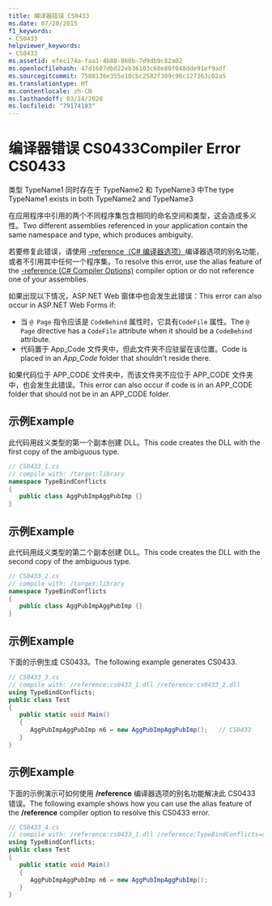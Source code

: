 ```yaml
---
title: 编译器错误 CS0433
ms.date: 07/20/2015
f1_keywords:
- CS0433
helpviewer_keywords:
- CS0433
ms.assetid: efec174a-faa1-4b88-860b-7d9db9c82a02
ms.openlocfilehash: 47d1607dbd22eb36103c60e80f048dde91ef9adf
ms.sourcegitcommit: 7588136e355e10cbc2582f389c90c127363c02a5
ms.translationtype: HT
ms.contentlocale: zh-CN
ms.lasthandoff: 03/14/2020
ms.locfileid: "79174103"
---
```

# <a name="compiler-error-cs0433"></a><span data-ttu-id="b3914-102">编译器错误 CS0433</span><span class="sxs-lookup"><span data-stu-id="b3914-102">Compiler Error CS0433</span></span>
<span data-ttu-id="b3914-103">类型 TypeName1 同时存在于 TypeName2 和 TypeName3 中</span><span class="sxs-lookup"><span data-stu-id="b3914-103">The type TypeName1 exists in both TypeName2 and TypeName3</span></span>  
  
 <span data-ttu-id="b3914-104">在应用程序中引用的两个不同程序集包含相同的命名空间和类型，这会造成多义性。</span><span class="sxs-lookup"><span data-stu-id="b3914-104">Two different assemblies referenced in your application contain the same namespace and type, which produces ambiguity.</span></span>  
  
 <span data-ttu-id="b3914-105">若要修复此错误，请使用 [-reference（C# 编译器选项）](../compiler-options/reference-compiler-option.md)编译器选项的别名功能，或者不引用其中任何一个程序集。</span><span class="sxs-lookup"><span data-stu-id="b3914-105">To resolve this error, use the alias feature of the [-reference (C# Compiler Options)](../compiler-options/reference-compiler-option.md) compiler option or do not reference one of your assemblies.</span></span>  

<span data-ttu-id="b3914-106">如果出现以下情况，ASP.NET Web 窗体中也会发生此错误：</span><span class="sxs-lookup"><span data-stu-id="b3914-106">This error can also occur in ASP.NET Web Forms if:</span></span>

* <span data-ttu-id="b3914-107">当 `@ Page` 指令应该是 `CodeBehind` 属性时，它具有`CodeFile` 属性。</span><span class="sxs-lookup"><span data-stu-id="b3914-107">The `@ Page` directive has a `CodeFile` attribute when it should be a `CodeBehind` attribute.</span></span>
* <span data-ttu-id="b3914-108">代码置于 App_Code  文件夹中，但此文件夹不应驻留在该位置。</span><span class="sxs-lookup"><span data-stu-id="b3914-108">Code is placed in an *App_Code* folder that shouldn't reside there.</span></span>

 <span data-ttu-id="b3914-109">如果代码位于 APP_CODE 文件夹中，而该文件夹不应位于 APP_CODE 文件夹中，也会发生此错误。</span><span class="sxs-lookup"><span data-stu-id="b3914-109">This error can also occur if code is in an APP_CODE folder that should not be in an APP_CODE folder.</span></span>
  
## <a name="example"></a><span data-ttu-id="b3914-110">示例</span><span class="sxs-lookup"><span data-stu-id="b3914-110">Example</span></span>  
 <span data-ttu-id="b3914-111">此代码用歧义类型的第一个副本创建 DLL。</span><span class="sxs-lookup"><span data-stu-id="b3914-111">This code creates the DLL with the first copy of the ambiguous type.</span></span>  
  
```csharp  
// CS0433_1.cs  
// compile with: /target:library  
namespace TypeBindConflicts
{  
   public class AggPubImpAggPubImp {}  
}  
```  
  
## <a name="example"></a><span data-ttu-id="b3914-112">示例</span><span class="sxs-lookup"><span data-stu-id="b3914-112">Example</span></span>  
 <span data-ttu-id="b3914-113">此代码用歧义类型的第二个副本创建 DLL。</span><span class="sxs-lookup"><span data-stu-id="b3914-113">This code creates the DLL with the second copy of the ambiguous type.</span></span>  
  
```csharp  
// CS0433_2.cs  
// compile with: /target:library  
namespace TypeBindConflicts
{  
   public class AggPubImpAggPubImp {}  
}  
```  
  
## <a name="example"></a><span data-ttu-id="b3914-114">示例</span><span class="sxs-lookup"><span data-stu-id="b3914-114">Example</span></span>  
 <span data-ttu-id="b3914-115">下面的示例生成 CS0433。</span><span class="sxs-lookup"><span data-stu-id="b3914-115">The following example generates CS0433.</span></span>  
  
```csharp  
// CS0433_3.cs  
// compile with: /reference:cs0433_1.dll /reference:cs0433_2.dll  
using TypeBindConflicts;  
public class Test
{  
   public static void Main()
   {  
      AggPubImpAggPubImp n6 = new AggPubImpAggPubImp();   // CS0433  
   }  
}  
```  
  
## <a name="example"></a><span data-ttu-id="b3914-116">示例</span><span class="sxs-lookup"><span data-stu-id="b3914-116">Example</span></span>  
 <span data-ttu-id="b3914-117">下面的示例演示可如何使用 **/reference** 编译器选项的别名功能解决此 CS0433 错误。</span><span class="sxs-lookup"><span data-stu-id="b3914-117">The following example shows how you can use the alias feature of the **/reference** compiler option to resolve this CS0433 error.</span></span>  
  
```csharp  
// CS0433_4.cs  
// compile with: /reference:cs0433_1.dll /reference:TypeBindConflicts=cs0433_2.dll  
using TypeBindConflicts;  
public class Test
{  
   public static void Main()
   {  
      AggPubImpAggPubImp n6 = new AggPubImpAggPubImp();  
   }  
}  
```
